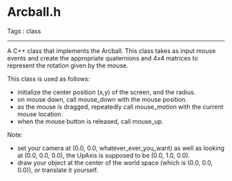 # Arcball.h

Tags : class

---

A C++ class that implements the Arcball.
This class takes as input mouse events and create
the appropriate quaternions and 4x4 matrices to 
represent the rotation given by the mouse.

This class is used as follows:
* initialize the center position (x,y) of the 
  screen, and the radius.
* on mouse down, call mouse_down with the mouse
  position.
* as the mouse is dragged, repeatedly call 
  mouse_motion with the current mouse location.
* when the mouse button is released, call mouse_up.

Note:
* set your camera at (0.0, 0.0, whatever_ever_you_want) 
  as well as looking at (0.0, 0.0, 0.0), the UpAxis is 
  supposed to be (0.0, 1.0, 0.0).
* draw your object at the center of the world space (which
  is (0.0, 0.0, 0.0)), or translate it yourself.